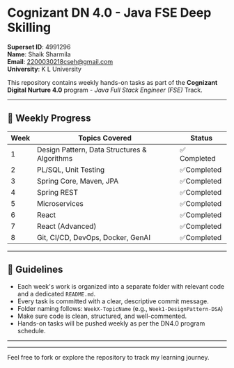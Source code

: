 # Cognizant DN 4.0 - Java FSE Deep Skilling

**Superset ID**: 4991296  
**Name**: Shaik Sharmila  
**Email**: [2200030218cseh@gmail.com](mailto:2200030218cseh@gmail.com)  
**University**: K L University  

This repository contains weekly hands-on tasks as part of the **Cognizant Digital Nurture 4.0** program - *Java Full Stack Engineer (FSE)* Track.

---

## 📅 Weekly Progress

| Week | Topics Covered                               | Status        |
|------|-----------------------------------------------|----------------|
| 1    | Design Pattern, Data Structures & Algorithms  | ✅ Completed   |
| 2    | PL/SQL, Unit Testing                          | ✅Completed    |
| 3    | Spring Core, Maven, JPA                       | ✅Completed   |
| 4    | Spring REST                                   | ✅Completed    |
| 5    | Microservices                                 | ✅Completed    | 
| 6    | React                                         | ✅Completed|
| 7    | React (Advanced)                              |✅Completed  |
| 8    | Git, CI/CD, DevOps, Docker, GenAI             | ✅Completed  |

---

## 📌 Guidelines

- Each week's work is organized into a separate folder with relevant code and a dedicated `README.md`.
- Every task is committed with a clear, descriptive commit message.
- Folder naming follows: `WeekX-TopicName` (e.g., `Week1-DesignPattern-DSA`)
- Make sure code is clean, structured, and well-commented.
- Hands-on tasks will be pushed weekly as per the DN4.0 program schedule.

---


---

Feel free to fork or explore the repository to track my learning journey.



